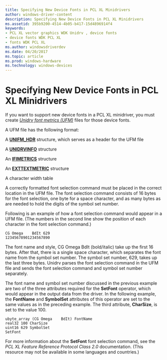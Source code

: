 ```yaml
---
title: Specifying New Device Fonts in PCL XL Minidrivers
author: windows-driver-content
description: Specifying New Device Fonts in PCL XL Minidrivers
ms.assetid: 395b9200-4514-4b05-b417-15d4896914f4
keywords:
- PCL XL vector graphics WDK Unidrv , device fonts
- device fonts WDK PCL XL
- fonts WDK PCL XL
ms.author: windowsdriverdev
ms.date: 04/20/2017
ms.topic: article
ms.prod: windows-hardware
ms.technology: windows-devices
---
```


# Specifying New Device Fonts in PCL XL Minidrivers





If you want to support new device fonts in a PCL XL minidriver, you must create [*Unidrv font metrics (UFM)*](https://msdn.microsoft.com/library/windows/hardware/ff556343#wdkgloss-unidrv-font-metrics--ufm-) files for those device fonts.

A UFM file has the following format:

A [**UNIFM\_HDR**](https://msdn.microsoft.com/library/windows/hardware/ff563587) structure, which serves as a header for the UFM file

A [**UNIDRVINFO**](https://msdn.microsoft.com/library/windows/hardware/ff562872) structure

An [**IFIMETRICS**](https://msdn.microsoft.com/library/windows/hardware/ff567418) structure

An [**EXTTEXTMETRIC**](https://msdn.microsoft.com/library/windows/hardware/ff548801) structure

A character width table

A correctly formatted font selection command must be placed in the correct location in the UFM file. The font selection command consists of 16 bytes for the font selection, one byte for a space character, and as many bytes as are needed to hold the digits of the symbol set number.

Following is an example of how a font selection command would appear in a UFM file. (The numbers in the second line show the position of each character in the font selection command.)

```
CG Omega    BdIt 629
12345678901234567890
```

The font name and style, CG Omega BdIt (bold/italic) take up the first 16 bytes. After that, there is a single space character, which separates the font name from the symbol set number. The symbol set number, 629, takes up the last three bytes. Unidrv parses the font selection command in the UFM file and sends the font selection command and symbol set number separately.

The font name and symbol set number discussed in the previous example are two of the three attributes required for the **SetFont** operator, which would appear in the output data from the driver. In the following example, the **FontName** and **SymbolSet** attributes of this operator are set to the same values as in the preceding example. The third attribute, **CharSize**, is set to the value 100.

```
ubyte_array (CG Omega    BdIt) FontName
real32 100 CharSize
uint16 629 SymbolSet
SetFont
```

For more information about the **SetFont** font selection command, see the *PCL XL Feature Reference Protocol Class 2.0* documentation. (This resource may not be available in some languages and countries.)

 

 




